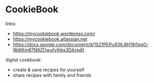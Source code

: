 # CookieBook
links:
- https://mycookiebook.wordpress.com/
- https://mycookiebook.atlassian.net
- https://docs.google.com/document/d/1S21PEPu93tL8H19i1qgO-WdtKm67N9ZOwufyIhbs3DA/edit

digital cookbook: 
- create & save recipes for yourself
- share recipes with family and friends
